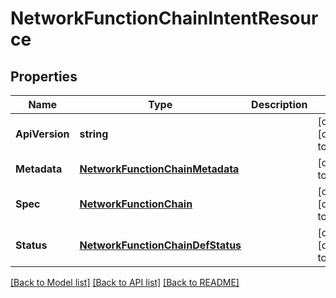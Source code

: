 # NetworkFunctionChainIntentResource

## Properties
Name | Type | Description | Notes
------------ | ------------- | ------------- | -------------
**ApiVersion** | **string** |  | [optional] [default to null]
**Metadata** | [**NetworkFunctionChainMetadata**](network_function_chain_metadata.md) |  | [default to null]
**Spec** | [**NetworkFunctionChain**](network_function_chain.md) |  | [optional] [default to null]
**Status** | [**NetworkFunctionChainDefStatus**](network_function_chain_def_status.md) |  | [optional] [default to null]

[[Back to Model list]](../README.md#documentation-for-models) [[Back to API list]](../README.md#documentation-for-api-endpoints) [[Back to README]](../README.md)


